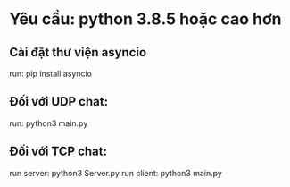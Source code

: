 
# Yêu cầu: python 3.8.5 hoặc cao hơn

## Cài đặt thư viện asyncio
run: pip install asyncio

## Đối với UDP chat:
run: python3 main.py

## Đối với TCP chat:
run server: python3 Server.py
run client: python3 main.py

  
